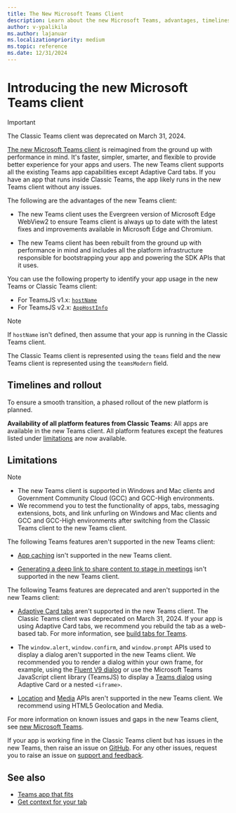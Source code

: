 ```yaml
---
title: The New Microsoft Teams Client
description: Learn about the new Microsoft Teams, advantages, timelines, rollout, limitations, versions, deprecated features, and latest updates.
author: v-ypalikila
ms.author: lajanuar
ms.localizationpriority: medium
ms.topic: reference
ms.date: 12/31/2024
---
```

# Introducing the new Microsoft Teams client

> [!IMPORTANT]
> The Classic Teams client was deprecated on March 31, 2024.

[The new Microsoft Teams client](https://www.microsoft.com/en-us/microsoft-365/blog/2023/03/27/welcome-to-the-new-era-of-microsoft-teams/) is reimagined from the ground up with performance in mind. It's faster, simpler, smarter, and flexible to provide better experience for your apps and users. The new Teams client supports all the existing Teams app capabilities except Adaptive Card tabs. If you have an app that runs inside Classic Teams, the app likely runs in the new Teams client without any issues.

The following are the advantages of the new Teams client:

* The new Teams client uses the Evergreen version of Microsoft Edge WebView2 to ensure Teams client is always up to date with the latest fixes and improvements available in Microsoft Edge and Chromium.

* The new Teams client has been rebuilt from the ground up with performance in mind and includes all the platform infrastructure responsible for bootstrapping your app and powering the SDK APIs that it uses.

You can use the following property to identify your app usage in the new Teams or Classic Teams client:

* For TeamsJS v1.x: [`hostName`](/javascript/api/@microsoft/teams-js/context?view=msteams-client-js-latest&preserve-view=true#@microsoft-teams-js-context-hostname)
* For TeamsJS v2.x: [`AppHostInfo`](/javascript/api/@microsoft/teams-js/app.appinfo?view=msteams-client-js-latest&preserve-view=true#@microsoft-teams-js-app-appinfo-host)

> [!NOTE]
> If `hostName` isn't defined, then assume that your app is running in the Classic Teams client.

The Classic Teams client is represented using the `teams` field and the new Teams client is represented using the `teamsModern` field.

## Timelines and rollout

To ensure a smooth transition, a phased rollout of the new platform is planned.

**Availability of all platform features from Classic Teams**: All apps are available in the new Teams client. All platform features except the features listed under [limitations](#limitations) are now available.

## Limitations

> [!NOTE]
>
> * The new Teams client is supported in Windows and Mac clients and Government Community Cloud (GCC) and GCC-High environments.
> * We recommend you to test the functionality of apps, tabs, messaging extensions, bots, and link unfurling on Windows and Mac clients and GCC and GCC-High environments after switching from the Classic Teams client to the new Teams client.

The following Teams features aren't supported in the new Teams client:

* [App caching](~/tabs/how-to/app-caching.md) isn't supported in the new Teams client.

* [Generating a deep link to share content to stage in meetings](~/concepts/build-and-test/share-in-meeting.md#generate-a-deep-link-to-share-content-to-stage-in-meetings) isn't supported in the new Teams client.

The following Teams features are deprecated and aren't supported in the new Teams client:

* [Adaptive Card tabs](../tabs/how-to/build-adaptive-card-tabs.md) aren't supported in the new Teams client. The Classic Teams client was deprecated on March 31, 2024. If your app is using Adaptive Card tabs, we recommend you rebuild the tab as a web-based tab. For more information, see [build tabs for Teams](../tabs/what-are-tabs.md).

* The `window.alert`, `window.confirm`, and `window.prompt` APIs used to display a dialog aren't supported in the new Teams client. We recommended you to render a dialog within your own frame, for example, using the [Fluent V9 dialog](https://react.fluentui.dev/?path=/docs/components-dialog--default) or use the Microsoft Teams JavaScript client library (TeamsJS) to display a [Teams dialog](../tabs/what-are-tabs.md) using Adaptive Card or a nested `<iframe>`.

* [Location](../concepts/device-capabilities/location-capability.md#location-apis) and [Media](../concepts/device-capabilities/media-capabilities.md#media-capability-apis) APIs aren't supported in the new Teams client. We recommend using HTML5 Geolocation and Media.

For more information on known issues and gaps in the new Teams client, see [new Microsoft Teams](/microsoftteams/new-teams-desktop-admin?tabs=teams-admin-center#known-issues).

If your app is working fine in the Classic Teams client but has issues in the new Teams, then raise an issue on [GitHub](https://github.com/MicrosoftDocs/msteams-docs/issues/new?title=&body=%0A%0A%5BEnter%20feedback%20here%5D%0A%0A%0A---%0A%23%23%23%23%20Document%20Details%0A%0A%E2%9A%A0%20*Do%20not%20edit%20this%20section.%20It%20is%20required%20for%20learn.microsoft.com%20%E2%9E%9F%20GitHub%20issue%20linking.*%0A%0A*%20ID%3A%2019ddf42e-0a47-7717-52d4-e549155480a2%0A*%20Version%20Independent%20ID%3A%204bbe9beb-233f-cfd5-097b-f280aab5fde8%0A*%20Content%3A%20%5BMicrosoft%20Teams%20developer%20community%20support%20and%20feedback%20-%20Teams%5D(https%3A%2F%2Flearn.microsoft.com%2Fen-us%2Fmicrosoftteams%2Fplatform%2Ffeedback)%0A*%20Content%20Source%3A%20%5Bmsteams-platform%2Ffeedback.md%5D(https%3A%2F%2Fgithub.com%2FMicrosoftDocs%2Fmsteams-docs%2Fblob%2Fmain%2Fmsteams-platform%2Ffeedback.md)%0A*%20Service%3A%20**msteams**%0A*%20GitHub%20Login%3A%20%40surbhigupta%0A*%20Microsoft%20Alias%3A%20**lajanuar**). For any other issues, request you to raise an issue on [support and feedback](../feedback.md#developer-community-forums).

## See also

* [Teams app that fits](../overview.md)
* [Get context for your tab](../tabs/how-to/access-teams-context.md#handle-theme-change)
